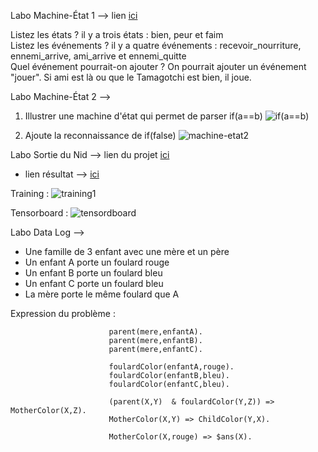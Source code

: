 Labo Machine-État 1 --> lien [ici](https://colab.research.google.com/drive/1DQwYecQrYvq6OLtB1I8Qdnta9HG80Di3?usp=sharing)

Listez les états ? il y a trois états : bien, peur et faim \
Listez les événements ? il y a quatre événements  : recevoir_nourriture, ennemi_arrive, ami_arrive et ennemi_quitte\
Quel événement pourrait-on ajouter ? On pourrait ajouter un événement "jouer". Si ami est là ou que le Tamagotchi est bien, il joue.


Labo Machine-État 2 --> 

1) Illustrer une machine d'état qui permet de parser if(a==b)
![if(a==b)](https://github.com/user-attachments/assets/c9b5b376-bf83-4466-8f99-5a26382cb74d)


2) Ajoute la reconnaissance de if(false) 
![machine-etat2](https://github.com/user-attachments/assets/16d40c50-d649-445c-b216-61689c4d44a4)


Labo Sortie du Nid -->  lien du projet [ici](https://github.com/simonlesly/Labo_Agent_Machine_Etat/tree/main/Hummingbirds)


- lien résultat -->  [ici]()


Training :
![training1](https://github.com/user-attachments/assets/2a65cebd-0afc-4628-b1fe-fd35a3869ca5)


Tensorboard :
![tensordboard](https://github.com/user-attachments/assets/0e45cbe2-97cc-47e3-b1d0-a7b27fda5037)




Labo Data Log -->

- Une famille de 3 enfant avec une mère et un père
- Un enfant A porte un foulard rouge
- Un enfant B porte un foulard bleu
- Un enfant C porte un foulard bleu
- La mère porte le même foulard que A


Expression du  problème :

                          parent(mere,enfantA).
                          parent(mere,enfantB).
                          parent(mere,enfantC).
                          
                          foulardColor(enfantA,rouge).
                          foulardColor(enfantB,bleu).
                          foulardColor(enfantC,bleu).
                          
                          (parent(X,Y)  & foulardColor(Y,Z)) => MotherColor(X,Z).
                          MotherColor(X,Y) => ChildColor(Y,X).
                          
                          MotherColor(X,rouge) => $ans(X).


